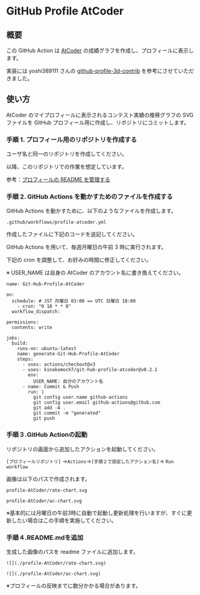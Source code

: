 # GitHub Profile AtCoder

## 概要

この GitHub Action は [AtCoder](https://atcoder.jp/?lang=ja) の成績グラフを作成し、プロフィールに表示します。

実装には yoshi389111 さんの [github-profile-3d-contrib](https://github.com/yoshi389111/github-profile-3d-contrib) を参考にさせていただきました。

## 使い方

AtCoder のマイプロフィールに表示されるコンテスト実績の推移グラフの SVG ファイルを GitHub プロフィール用に作成し、リポジトリにコミットします。

### 手順 1. プロフィール用のリポジトリを作成する

ユーザ名と同一のリポジトリを作成してください。

以降、このリポジトリでの作業を想定しています。

参考：[プロフィールの README を管理する](https://docs.github.com/ja/github/setting-up-and-managing-your-github-profile/managing-your-profile-readme)

### 手順 2. GitHub Actions を動かすためのファイルを作成する

GitHub Actions を動かすために、以下のようなファイルを作成します。

``` .github/workflows/profile-atcoder.yml ```

作成したファイルに下記のコードを追記してください。

GitHub Actions を用いて、毎週月曜日の午前 3 時に実行されます。

下記の cron を調整して、お好みの時間に修正してください。

※ USER_NAME は自身の AtCoder のアカウント名に書き換えてください。

```
name: Git-Hub-Profile-AtCoder

on:
  schedule: # JST 月曜日 03:00 == UTC 日曜日 18:00
    - cron: "0 18 * * 0"
  workflow_dispatch:

permissions:
  contents: write

jobs:
  build:
    runs-on: ubuntu-latest
    name: generate-Git-Hub-Profile-AtCoder
    steps:
      - uses: actions/checkout@v3
      - uses: kinakomoch7/git-hub-profile-atcoder@v0.2.1
        env:
          USER_NAME: 自分のアカウント名
      - name: Commit & Push
        run: |
          git config user.name github-actions
          git config user.email github-actions@github.com
          git add -A .
          git commit -m "generated"
          git push
```

### 手順３.GitHub Actionの起動

リポジトリの画面から追加したアクションを起動してください。

```[プロフィールリポジトリ]``` ->```Actions```->```[手順２で設定したアクション名]```-> ```Run workflow```

画像は以下のパスで作成されます。

```profile-AtCoder/rate-chart.svg```

```profile-AtCoder/ac-chart.svg```

※基本的には月曜日の午前3時に自動で起動し更新処理を行いますが、すぐに更新したい場合はこの手順を実施してください。

### 手順４.README.mdを追加

生成した画像のパスを readme ファイルに追加します。

``` ![](./profile-AtCoder/rate-chart.svg) ```

``` ![](./profile-AtCoder/ac-chart.svg) ```

※プロフィールの反映までに数分かかる場合があります。

